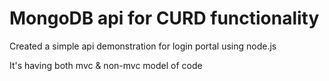 # MongoDB api for CURD functionality

Created a simple api demonstration for login portal using node.js 

It's having both mvc & non-mvc model of code

 